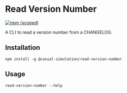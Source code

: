 # Read Version Number

[![npm (scoped)](https://img.shields.io/npm/v/@casual-simulation/read-version-number.svg)](https://www.npmjs.com/package/@casual-simulation/read-version-number)

A CLI to read a version number from a CHANGELOG.

## Installation

```
npm install -g @casual-simulation/read-version-number
```

## Usage

```
read-version-number --help
```
